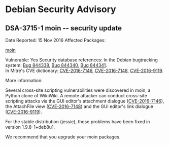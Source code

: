 
Debian Security Advisory
========================


DSA-3715-1 moin -- security update
----------------------------------



Date Reported:
15 Nov 2016
Affected Packages:

[moin](https://packages.debian.org/src:moin)

Vulnerable:
Yes
Security database references:
In the Debian bugtracking system: [Bug 844338](https://bugs.debian.org/cgi-bin/bugreport.cgi?bug=844338), [Bug 844340](https://bugs.debian.org/cgi-bin/bugreport.cgi?bug=844340), [Bug 844341](https://bugs.debian.org/cgi-bin/bugreport.cgi?bug=844341).  
In Mitre's CVE dictionary: [CVE-2016-7146](https://security-tracker.debian.org/tracker/CVE-2016-7146), [CVE-2016-7148](https://security-tracker.debian.org/tracker/CVE-2016-7148), [CVE-2016-9119](https://security-tracker.debian.org/tracker/CVE-2016-9119).  

More information:

Several cross-site scripting vulnerabilities were discovered in moin, a
Python clone of WikiWiki. A remote attacker can conduct cross-site
scripting attacks via the GUI editor's attachment dialogue
([CVE-2016-7146](https://security-tracker.debian.org/tracker/CVE-2016-7146)),
the AttachFile view ([CVE-2016-7148](https://security-tracker.debian.org/tracker/CVE-2016-7148))
and the GUI editor's link dialogue ([CVE-2016-9119](https://security-tracker.debian.org/tracker/CVE-2016-9119)).


For the stable distribution (jessie), these problems have been fixed in
version 1.9.8-1+deb8u1.


We recommend that you upgrade your moin packages.





